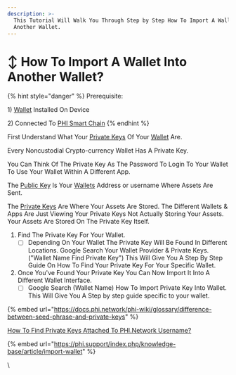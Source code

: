```yaml
---
description: >-
  This Tutorial Will Walk You Through Step by Step How To Import A Wallet Into
  Another Wallet.
---
```


# ↕ How To Import A Wallet Into Another Wallet?

{% hint style="danger" %}
Prerequisite:

1\) [Wallet](../compatible-wallets/) Installed On Device&#x20;

2\) Connected To [PHI Smart Chain](./)
{% endhint %}

First Understand What Your [Private Keys](../../glossary/#p) Of Your [Wallet](../../glossary/#w) Are.&#x20;

Every Noncustodial Crypto-currency Wallet Has A Private Key.&#x20;

You Can Think Of The Private Key As The Password To Login To Your Wallet To Use Your Wallet Within A Different App.&#x20;

The [Public Key](../../glossary/#p) Is Your [Wallets](../../glossary/#w) Address or username Where Assets Are Sent.&#x20;

The [Private Keys](../../glossary/#p) Are Where Your Assets Are Stored. The Different Wallets & Apps Are Just Viewing Your Private Keys Not Actually Storing Your Assets. Your Assets Are Stored On The Private Key Itself.

1. Find The Private Key For Your Wallet.&#x20;
   * [ ] Depending On Your Wallet The Private Key Will Be Found In Different Locations. Google Search Your Wallet Provider & Private Keys. ("Wallet Name Find Private Key") This Will Give You A Step By Step Guide On How To Find Your Private Key For Your Specific Wallet.&#x20;
2. Once You've Found Your Private Key You Can Now Import It Into A Different Wallet Interface.
   * [ ] Google Search (Wallet Name) How To Import Private Key Into Wallet. This Will Give You A Step by step guide specific to your wallet.&#x20;

{% embed url="https://docs.phi.network/phi-wiki/glossary/difference-between-seed-phrase-and-private-keys" %}

[How To Find Private Keys Attached To PHI.Network Username?](https://phi.support/index.php/knowledge-base/article/import-wallet)

{% embed url="https://phi.support/index.php/knowledge-base/article/import-wallet" %}

\
